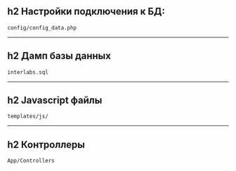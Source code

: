 h2 Настройки подключения к БД:
---
    config/config_data.php
---
h2 Дамп базы данных
---
    interlabs.sql
---
h2 Javascript файлы
---
    templates/js/
---
h2 Контроллеры
---
    App/Controllers
    
